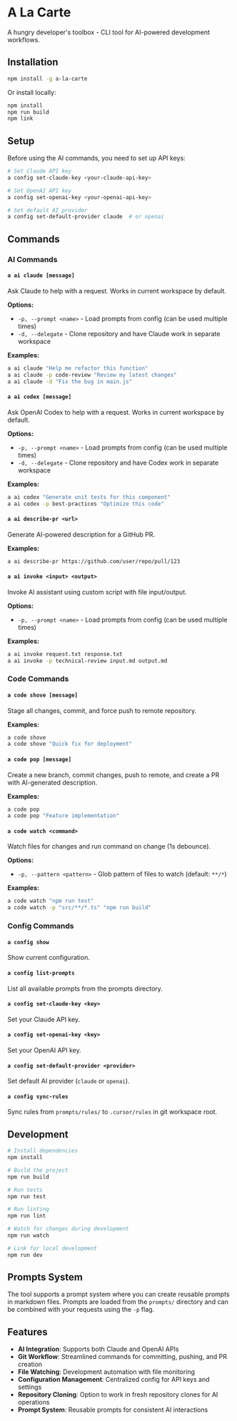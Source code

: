 # A La Carte

A hungry developer's toolbox - CLI tool for AI-powered development workflows.

## Installation

```bash
npm install -g a-la-carte
```

Or install locally:

```bash
npm install
npm run build
npm link
```

## Setup

Before using the AI commands, you need to set up API keys:

```bash
# Set Claude API key
a config set-claude-key <your-claude-api-key>

# Set OpenAI API key  
a config set-openai-key <your-openai-api-key>

# Set default AI provider
a config set-default-provider claude  # or openai
```

## Commands

### AI Commands

#### `a ai claude [message]`
Ask Claude to help with a request. Works in current workspace by default.

**Options:**
- `-p, --prompt <name>` - Load prompts from config (can be used multiple times)
- `-d, --delegate` - Clone repository and have Claude work in separate workspace

**Examples:**
```bash
a ai claude "Help me refactor this function"
a ai claude -p code-review "Review my latest changes"
a ai claude -d "Fix the bug in main.js"
```

#### `a ai codex [message]`
Ask OpenAI Codex to help with a request. Works in current workspace by default.

**Options:**
- `-p, --prompt <name>` - Load prompts from config (can be used multiple times)
- `-d, --delegate` - Clone repository and have Codex work in separate workspace

**Examples:**
```bash
a ai codex "Generate unit tests for this component"
a ai codex -p best-practices "Optimize this code"
```

#### `a ai describe-pr <url>`
Generate AI-powered description for a GitHub PR.

**Examples:**
```bash
a ai describe-pr https://github.com/user/repo/pull/123
```

#### `a ai invoke <input> <output>`
Invoke AI assistant using custom script with file input/output.

**Options:**
- `-p, --prompt <name>` - Load prompts from config (can be used multiple times)

**Examples:**
```bash
a ai invoke request.txt response.txt
a ai invoke -p technical-review input.md output.md
```

### Code Commands

#### `a code shove [message]`
Stage all changes, commit, and force push to remote repository.

**Examples:**
```bash
a code shove
a code shove "Quick fix for deployment"
```

#### `a code pop [message]`
Create a new branch, commit changes, push to remote, and create a PR with AI-generated description.

**Examples:**
```bash
a code pop
a code pop "Feature implementation"
```

#### `a code watch <command>`
Watch files for changes and run command on change (1s debounce).

**Options:**
- `-p, --pattern <pattern>` - Glob pattern of files to watch (default: `**/*`)

**Examples:**
```bash
a code watch "npm run test"
a code watch -p "src/**/*.ts" "npm run build"
```

### Config Commands

#### `a config show`
Show current configuration.

#### `a config list-prompts`
List all available prompts from the prompts directory.

#### `a config set-claude-key <key>`
Set your Claude API key.

#### `a config set-openai-key <key>`
Set your OpenAI API key.

#### `a config set-default-provider <provider>`
Set default AI provider (`claude` or `openai`).

#### `a config sync-rules`
Sync rules from `prompts/rules/` to `.cursor/rules` in git workspace root.

## Development

```bash
# Install dependencies
npm install

# Build the project
npm run build

# Run tests
npm run test

# Run linting
npm run lint

# Watch for changes during development
npm run watch

# Link for local development
npm run dev
```

## Prompts System

The tool supports a prompt system where you can create reusable prompts in markdown files. Prompts are loaded from the `prompts/` directory and can be combined with your requests using the `-p` flag.

## Features

- **AI Integration**: Supports both Claude and OpenAI APIs
- **Git Workflow**: Streamlined commands for committing, pushing, and PR creation
- **File Watching**: Development automation with file monitoring
- **Configuration Management**: Centralized config for API keys and settings
- **Repository Cloning**: Option to work in fresh repository clones for AI operations
- **Prompt System**: Reusable prompts for consistent AI interactions
